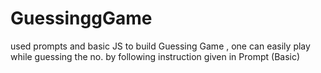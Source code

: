 # GuessinggGame
used prompts and basic JS to build Guessing Game , one can easily play while guessing the no. by following instruction given in Prompt (Basic)
